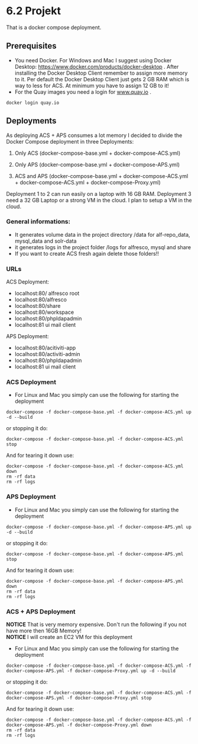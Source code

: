 # 6.2 Projekt
That is a docker compose deployment.

## Prerequisites
* You need Docker. For Windows and Mac I suggest using Docker Desktop: https://www.docker.com/products/docker-desktop . After installing the Docker Desktop Client remember to assign more memory to it. Per default the Docker Desktop Client just gets 2 GB RAM which is way to less for ACS. At minimum you have to assign 12 GB to it!
* For the Quay images you need a login for www.quay.io .

```
docker login quay.io
```

## Deployments
As deploying ACS + APS consumes a lot memory I decided to divide the Docker Compose deployment in three Deployments:

1) Only ACS (docker-compose-base.yml + docker-compose-ACS.yml)

2) Only APS (docker-compose-base.yml + docker-compose-APS.yml)

3) ACS and APS (docker-compose-base.yml + docker-compose-ACS.yml + docker-compose-ACS.yml + docker-compose-Proxy.yml)

Deployment 1 to 2 can run easily on a laptop with 16 GB RAM. Deployment 3 need a 32 GB Laptop or a strong VM in the cloud. I plan to setup a VM in the cloud.

### General informations:
* It generates volume data in the project directory /data for alf-repo_data, mysql_data and solr-data
* it generates logs in the project folder /logs for alfresco, mysql and share
* If you want to create ACS fresh again delete those folders!!

### URLs
ACS Deployment:
* localhost:80/ alfresco root
* localhost:80/alfresco
* localhost:80/share
* localhost:80/workspace
* localhost:80/phpldapadmin
* localhost:81 ui mail client

APS Deployment:
* localhost:80/acitiviti-app
* localhost:80/activiti-admin
* localhost:80/phpldapadmin
* localhost:81 ui mail client

### ACS Deployment
* For Linux and Mac you simply can use the following for starting the deployment
```
docker-compose -f docker-compose-base.yml -f docker-compose-ACS.yml up -d --build
```

or stopping it do:

```
docker-compose -f docker-compose-base.yml -f docker-compose-ACS.yml stop
```

And for tearing it down use:

```
docker-compose -f docker-compose-base.yml -f docker-compose-ACS.yml down
rm -rf data
rm -rf logs
```

### APS Deployment
* For Linux and Mac you simply can use the following for starting the deployment
```
docker-compose -f docker-compose-base.yml -f docker-compose-APS.yml up -d --build
```

or stopping it do:

```
docker-compose -f docker-compose-base.yml -f docker-compose-APS.yml stop
```

And for tearing it down use:

```
docker-compose -f docker-compose-base.yml -f docker-compose-APS.yml down
rm -rf data
rm -rf logs
```

### ACS + APS Deployment
**NOTICE** That is very memory expensive. Don't run the following if you not have more then 16GB Memory! \
**NOTICE** I will create an EC2 VM for this deployment

* For Linux and Mac you simply can use the following for starting the deployment
```
docker-compose -f docker-compose-base.yml -f docker-compose-ACS.yml -f docker-compose-APS.yml -f docker-compose-Proxy.yml up -d --build
```

or stopping it do:

```
docker-compose -f docker-compose-base.yml -f docker-compose-ACS.yml -f docker-compose-APS.yml -f docker-compose-Proxy.yml stop
```

And for tearing it down use:

```
docker-compose -f docker-compose-base.yml -f docker-compose-ACS.yml -f docker-compose-APS.yml -f docker-compose-Proxy.yml down
rm -rf data
rm -rf logs
```


<!-- * Windows User
For starting the backend you need to know your ip address and than do:

```
.\start.sh -wp -wt 0
```

for stopping it do:

```
docker-compose stop
```

for tearing it down do:

```
.\start.sh -d
``` -->
